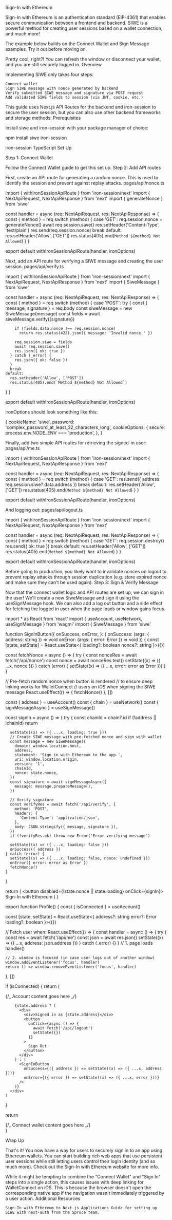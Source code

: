 Sign-In with Ethereum

Sign-In with Ethereum is an authentication standard (EIP-4361) that enables secure communication between a frontend and backend. SIWE is a powerful method for creating user sessions based on a wallet connection, and much more!

The example below builds on the Connect Wallet and Sign Message examples. Try it out before moving on.

Pretty cool, right?! You can refresh the window or disconnect your wallet, and you are still securely logged in.
Overview

Implementing SIWE only takes four steps:

    Connect wallet
    Sign SIWE message with nonce generated by backend
    Verify submitted SIWE message and signature via POST request
    Add validated SIWE fields to session (via JWT, cookie, etc.)

This guide uses Next.js API Routes for the backend and iron-session to secure the user session, but you can also use other backend frameworks and storage methods.
Prerequisites

Install siwe and iron-session with your package manager of choice:

npm install siwe iron-session

iron-session TypeScript Set Up

Step 1: Connect Wallet

Follow the Connect Wallet guide to get this set up.
Step 2: Add API routes

First, create an API route for generating a random nonce. This is used to identify the session and prevent against replay attacks.
pages/api/nonce.ts

import { withIronSessionApiRoute } from 'iron-session/next'
import { NextApiRequest, NextApiResponse } from 'next'
import { generateNonce } from 'siwe'

const handler = async (req: NextApiRequest, res: NextApiResponse) => {
const { method } = req
switch (method) {
case 'GET':
req.session.nonce = generateNonce()
await req.session.save()
res.setHeader('Content-Type', 'text/plain')
res.send(req.session.nonce)
break
default:
res.setHeader('Allow', ['GET'])
res.status(405).end(`Method ${method} Not Allowed`)
}
}

export default withIronSessionApiRoute(handler, ironOptions)

Next, add an API route for verifying a SIWE message and creating the user session.
pages/api/verify.ts

import { withIronSessionApiRoute } from 'iron-session/next'
import { NextApiRequest, NextApiResponse } from 'next'
import { SiweMessage } from 'siwe'

const handler = async (req: NextApiRequest, res: NextApiResponse) => {
const { method } = req
switch (method) {
case 'POST':
try {
const { message, signature } = req.body
const siweMessage = new SiweMessage(message)
const fields = await siweMessage.verify({signature})

        if (fields.data.nonce !== req.session.nonce)
          return res.status(422).json({ message: 'Invalid nonce.' })

        req.session.siwe = fields
        await req.session.save()
        res.json({ ok: true })
      } catch (_error) {
        res.json({ ok: false })
      }
      break
    default:
      res.setHeader('Allow', ['POST'])
      res.status(405).end(`Method ${method} Not Allowed`)

}
}

export default withIronSessionApiRoute(handler, ironOptions)

ironOptions should look something like this:

{
cookieName: 'siwe',
password: 'complex_password_at_least_32_characters_long',
cookieOptions: {
secure: process.env.NODE_ENV === 'production',
},
}

Finally, add two simple API routes for retrieving the signed-in user:
pages/api/me.ts

import { withIronSessionApiRoute } from 'iron-session/next'
import { NextApiRequest, NextApiResponse } from 'next'

const handler = async (req: NextApiRequest, res: NextApiResponse) => {
const { method } = req
switch (method) {
case 'GET':
res.send({ address: req.session.siwe?.data.address })
break
default:
res.setHeader('Allow', ['GET'])
res.status(405).end(`Method ${method} Not Allowed`)
}
}

export default withIronSessionApiRoute(handler, ironOptions)

And logging out:
pages/api/logout.ts

import { withIronSessionApiRoute } from 'iron-session/next'
import { NextApiRequest, NextApiResponse } from 'next'

const handler = async (req: NextApiRequest, res: NextApiResponse) => {
const { method } = req
switch (method) {
case 'GET':
req.session.destroy()
res.send({ ok: true })
break
default:
res.setHeader('Allow', ['GET'])
res.status(405).end(`Method ${method} Not Allowed`)
}
}

export default withIronSessionApiRoute(handler, ironOptions)

Before going to production, you likely want to invalidate nonces on logout to prevent replay attacks through session duplication (e.g. store expired nonce and make sure they can't be used again).
Step 3: Sign & Verify Message

Now that the connect wallet logic and API routes are set up, we can sign in the user! We'll create a new SiweMessage and sign it using the useSignMessage hook. We can also add a log out button and a side effect for fetching the logged in user when the page loads or window gains focus.

import \* as React from 'react'
import { useAccount, useNetwork, useSignMessage } from 'wagmi'
import { SiweMessage } from 'siwe'

function SignInButton({
onSuccess,
onError,
}: {
onSuccess: (args: { address: string }) => void
onError: (args: { error: Error }) => void
}) {
const [state, setState] = React.useState<{
loading?: boolean
nonce?: string
}>({})

const fetchNonce = async () => {
try {
const nonceRes = await fetch('/api/nonce')
const nonce = await nonceRes.text()
setState((x) => ({ ...x, nonce }))
} catch (error) {
setState((x) => ({ ...x, error: error as Error }))
}
}

// Pre-fetch random nonce when button is rendered
// to ensure deep linking works for WalletConnect
// users on iOS when signing the SIWE message
React.useEffect(() => {
fetchNonce()
}, [])

const { address } = useAccount()
const { chain } = useNetwork()
const { signMessageAsync } = useSignMessage()

const signIn = async () => {
try {
const chainId = chain?.id
if (!address || !chainId) return

      setState((x) => ({ ...x, loading: true }))
      // Create SIWE message with pre-fetched nonce and sign with wallet
      const message = new SiweMessage({
        domain: window.location.host,
        address,
        statement: 'Sign in with Ethereum to the app.',
        uri: window.location.origin,
        version: '1',
        chainId,
        nonce: state.nonce,
      })
      const signature = await signMessageAsync({
        message: message.prepareMessage(),
      })

      // Verify signature
      const verifyRes = await fetch('/api/verify', {
        method: 'POST',
        headers: {
          'Content-Type': 'application/json',
        },
        body: JSON.stringify({ message, signature }),
      })
      if (!verifyRes.ok) throw new Error('Error verifying message')

      setState((x) => ({ ...x, loading: false }))
      onSuccess({ address })
    } catch (error) {
      setState((x) => ({ ...x, loading: false, nonce: undefined }))
      onError({ error: error as Error })
      fetchNonce()
    }

}

return (
<button disabled={!state.nonce || state.loading} onClick={signIn}>
Sign-In with Ethereum
</button>
)
}

export function Profile() {
const { isConnected } = useAccount()

const [state, setState] = React.useState<{
address?: string
error?: Error
loading?: boolean
}>({})

// Fetch user when:
React.useEffect(() => {
const handler = async () => {
try {
const res = await fetch('/api/me')
const json = await res.json()
setState((x) => ({ ...x, address: json.address }))
} catch (\_error) {}
}
// 1. page loads
handler()

    // 2. window is focused (in case user logs out of another window)
    window.addEventListener('focus', handler)
    return () => window.removeEventListener('focus', handler)

}, [])

if (isConnected) {
return (

<div>
{/_ Account content goes here _/}

        {state.address ? (
          <div>
            <div>Signed in as {state.address}</div>
            <button
              onClick={async () => {
                await fetch('/api/logout')
                setState({})
              }}
            >
              Sign Out
            </button>
          </div>
        ) : (
          <SignInButton
            onSuccess={({ address }) => setState((x) => ({ ...x, address }))}
            onError={({ error }) => setState((x) => ({ ...x, error }))}
          />
        )}
      </div>
    )

}

return <div>{/_ Connect wallet content goes here _/}</div>
}

Wrap Up

That's it! You now have a way for users to securely sign in to an app using Ethereum wallets. You can start building rich web apps that use persistent user sessions while still letting users control their login identity (and so much more). Check out the Sign-In with Ethereum website for more info.

While it might be tempting to combine the "Connect Wallet" and "Sign In" steps into a single action, this causes issues with deep linking for WalletConnect on iOS. This is because the browser doesn't open the corresponding native app if the navigation wasn't immediately triggered by a user action.
Additional Resources

    Sign-In with Ethereum to Next.js Applications Guide for setting up SIWE with next-auth from the Spruce team.
